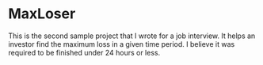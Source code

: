 MaxLoser
========

This is the second sample project that I wrote for a job interview.  It helps an investor find the maximum loss in a given time period.  I believe it was required to be finished under 24 hours or less.